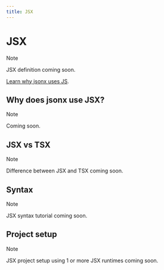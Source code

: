 ```yaml
---
title: JSX
---
```


# JSX

> [!NOTE]
>
> JSX definition coming soon.

[Learn why jsonx uses JS](/jsx/theory.md).

## Why does jsonx use JSX?

> [!NOTE]
>
> Coming soon.

## JSX vs TSX

> [!NOTE]
>
> Difference between JSX and TSX coming soon.

## Syntax

> [!NOTE]
>
> JSX syntax tutorial coming soon.

## Project setup

> [!NOTE]
>
> JSX project setup using 1 or more JSX runtimes coming soon.
